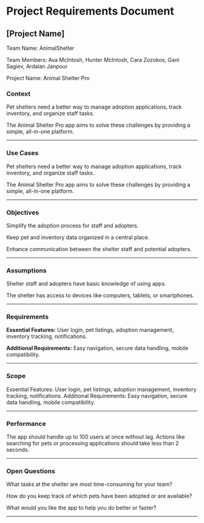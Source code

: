 # Project Requirements Document

## [Project Name]

Team Name: AnimalShelter

Team Members: Ava McIntosh, Hunter McIntosh, Cara Zozokos, Gani Sagiev, Ardalan Janpour

Project Name: Animal Shelter Pro

### Context

Pet shelters need a better way to manage adoption applications, track inventory, and organize staff tasks. 

The Animal Shelter Pro app aims to solve these challenges by providing a simple, all-in-one platform.
***

### Use Cases

Pet shelters need a better way to manage adoption applications, track inventory, and organize staff tasks. 

The Animal Shelter Pro app aims to solve these challenges by providing a simple, all-in-one platform.
***

### Objectives

Simplify the adoption process for staff and adopters.

Keep pet and inventory data organized in a central place.

Enhance communication between the shelter staff and potential adopters.

***

### Assumptions

Shelter staff and adopters have basic knowledge of using apps.

The shelter has access to devices like computers, tablets, or smartphones.

***

### Requirements

**Essential Features:** User login, pet listings, adoption management, inventory tracking, notifications.

**Additional Requirements:** Easy navigation, secure data handling, mobile compatibility.

***

### Scope

Essential Features: User login, pet listings, adoption management, inventory tracking, notifications.
Additional Requirements: Easy navigation, secure data handling, mobile compatibility.

***

### Performance

The app should handle up to 100 users at once without lag.
Actions like searching for pets or processing applications should take less than 2 seconds.

***

### Open Questions

What tasks at the shelter are most time-consuming for your team?

How do you keep track of which pets have been adopted or are available?

What would you like the app to help you do better or faster?

***

